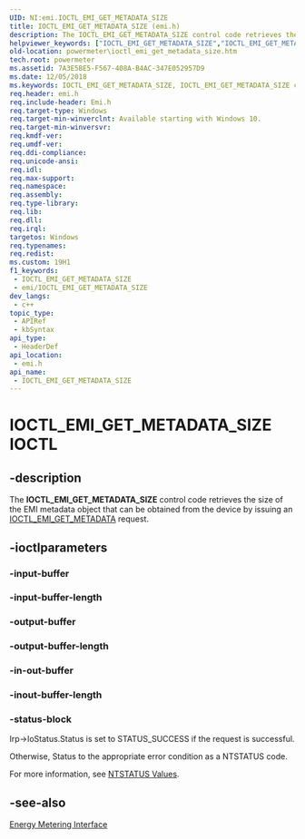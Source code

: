 ```yaml
---
UID: NI:emi.IOCTL_EMI_GET_METADATA_SIZE
title: IOCTL_EMI_GET_METADATA_SIZE (emi.h)
description: The IOCTL_EMI_GET_METADATA_SIZE control code retrieves the size of the EMI metadata object that can be obtained from the device by issuing an IOCTL_EMI_GET_METADATA request.
helpviewer_keywords: ["IOCTL_EMI_GET_METADATA_SIZE","IOCTL_EMI_GET_METADATA_SIZE control","IOCTL_EMI_GET_METADATA_SIZE control code [Power Metering and Budgeting Devices]","emi/IOCTL_EMI_GET_METADATA_SIZE","powermeter.ioctl_emi_get_metadata_size"]
old-location: powermeter\ioctl_emi_get_metadata_size.htm
tech.root: powermeter
ms.assetid: 7A3E5BE5-F567-408A-B4AC-347E052957D9
ms.date: 12/05/2018
ms.keywords: IOCTL_EMI_GET_METADATA_SIZE, IOCTL_EMI_GET_METADATA_SIZE control, IOCTL_EMI_GET_METADATA_SIZE control code [Power Metering and Budgeting Devices], emi/IOCTL_EMI_GET_METADATA_SIZE, powermeter.ioctl_emi_get_metadata_size
req.header: emi.h
req.include-header: Emi.h
req.target-type: Windows
req.target-min-winverclnt: Available starting with Windows 10.
req.target-min-winversvr: 
req.kmdf-ver: 
req.umdf-ver: 
req.ddi-compliance: 
req.unicode-ansi: 
req.idl: 
req.max-support: 
req.namespace: 
req.assembly: 
req.type-library: 
req.lib: 
req.dll: 
req.irql: 
targetos: Windows
req.typenames: 
req.redist: 
ms.custom: 19H1
f1_keywords:
 - IOCTL_EMI_GET_METADATA_SIZE
 - emi/IOCTL_EMI_GET_METADATA_SIZE
dev_langs:
 - c++
topic_type:
 - APIRef
 - kbSyntax
api_type:
 - HeaderDef
api_location:
 - emi.h
api_name:
 - IOCTL_EMI_GET_METADATA_SIZE
---
```


# IOCTL_EMI_GET_METADATA_SIZE IOCTL


## -description

The <b>IOCTL_EMI_GET_METADATA_SIZE</b> 
   control code retrieves the size of the  EMI metadata object that can be obtained from the device by issuing an <a href="https://docs.microsoft.com/windows/desktop/api/emi/ni-emi-ioctl_emi_get_metadata">IOCTL_EMI_GET_METADATA</a> request.

## -ioctlparameters

### -input-buffer

<text></text>

### -input-buffer-length

<text></text>

### -output-buffer

<text></text>

### -output-buffer-length

<text></text>

### -in-out-buffer

<text></text>

### -inout-buffer-length

<text></text>

### -status-block

Irp->IoStatus.Status is set to STATUS_SUCCESS if the request is successful.

Otherwise, Status to the appropriate error condition as a NTSTATUS code. 

For more information, see [NTSTATUS Values](https://docs.microsoft.com/windows-hardware/drivers/kernel/ntstatus-values).

## -see-also

<a href="https://docs.microsoft.com/windows-hardware/drivers/powermeter/energy-meter-interface">Energy Metering Interface</a>

